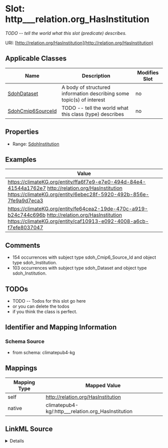 

# Slot: http___relation.org_HasInstitution


_TODO -- tell the world what this slot (predicate) describes._





URI: [http://relation.org/HasInstitution](http://relation.org/HasInstitution)



<!-- no inheritance hierarchy -->





## Applicable Classes

| Name | Description | Modifies Slot |
| --- | --- | --- |
| [SdohDataset](../classes/SdohDataset.md) | A body of structured information describing some topic(s) of interest |  no  |
| [SdohCmip6SourceId](../classes/SdohCmip6SourceId.md) | TODO -- tell the world what this class (type) describes |  no  |







## Properties

* Range: [SdohInstitution](../classes/SdohInstitution.md)






## Examples

| Value |
| --- |
| https://climateKG.org/entity/ffa6f7e9-e7e0-494d-84e4-41544a1762e7 http://relation.org/HasInstitution https://climateKG.org/entity/6ebec28f-5920-492b-856e-7fe9a9d7eca3 |
| https://climateKG.org/entity/fe64cea2-19de-470c-a919-b24c744c696b http://relation.org/HasInstitution https://climateKG.org/entity/caf10913-e092-4008-a6cb-f7efe8037047 |

## Comments

* 154 occurrences with subject type sdoh_Cmip6_Source_Id and object type sdoh_Institution.
* 103 occurrences with subject type sdoh_Dataset and object type sdoh_Institution.

## TODOs

* TODO -- Todos for this slot go here
* or you can delete the todos
* if you think the class is perfect.

## Identifier and Mapping Information







### Schema Source


* from schema: climatepub4-kg




## Mappings

| Mapping Type | Mapped Value |
| ---  | ---  |
| self | http://relation.org/HasInstitution |
| native | climatepub4-kg/:http___relation.org_HasInstitution |




## LinkML Source

<details>
```yaml
name: http___relation.org_HasInstitution
description: TODO -- tell the world what this slot (predicate) describes.
todos:
- TODO -- Todos for this slot go here
- or you can delete the todos
- if you think the class is perfect.
comments:
- 154 occurrences with subject type sdoh_Cmip6_Source_Id and object type sdoh_Institution.
- 103 occurrences with subject type sdoh_Dataset and object type sdoh_Institution.
examples:
- value: https://climateKG.org/entity/ffa6f7e9-e7e0-494d-84e4-41544a1762e7 http://relation.org/HasInstitution
    https://climateKG.org/entity/6ebec28f-5920-492b-856e-7fe9a9d7eca3
- value: https://climateKG.org/entity/fe64cea2-19de-470c-a919-b24c744c696b http://relation.org/HasInstitution
    https://climateKG.org/entity/caf10913-e092-4008-a6cb-f7efe8037047
from_schema: climatepub4-kg
rank: 1000
slot_uri: http://relation.org/HasInstitution
alias: http___relation.org_HasInstitution
domain_of:
- sdoh_Cmip6_Source_Id
- sdoh_Dataset
range: sdoh_Institution

```
</details>